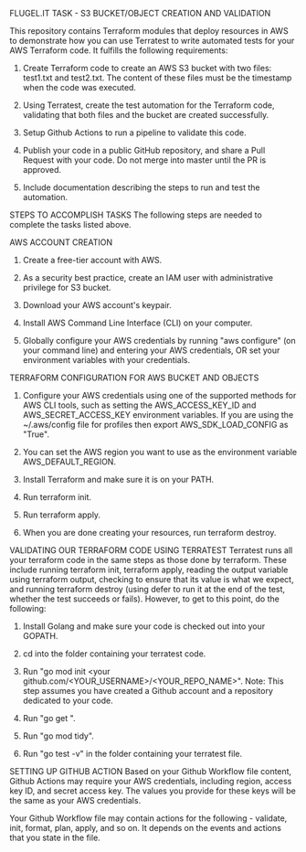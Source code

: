 FLUGEL.IT TASK - S3 BUCKET/OBJECT CREATION AND VALIDATION

This repository contains Terraform modules that deploy resources in AWS to demonstrate how you can use Terratest to write automated tests for your AWS Terraform code. It fulfills the following requirements:

1. Create Terraform code to create an AWS S3 bucket with two files: test1.txt and test2.txt. The content of these files must be the timestamp when the code was executed.

2. Using Terratest, create the test automation for the Terraform code, validating that both files and the bucket are created successfully. 

3. Setup Github Actions to run a pipeline to validate this code.

4. Publish your code in a public GitHub repository, and share a Pull Request with your code. Do not merge into master until the PR is approved.

5. Include documentation describing the steps to run and test the automation.

STEPS TO ACCOMPLISH TASKS
The following steps are needed to complete the tasks listed above.


AWS ACCOUNT CREATION
1. Create a free-tier account with AWS.

2. As a security best practice, create an IAM user with administrative privilege for S3 bucket.

3. Download your AWS account's keypair.

4. Install AWS Command Line Interface (CLI) on your computer.

5. Globally configure your AWS credentials by running "aws configure"  (on your command line) and entering your AWS credentials, OR set your environment variables with your credentials.


TERRAFORM CONFIGURATION FOR AWS BUCKET AND OBJECTS
1. Configure your AWS credentials using one of the supported methods for AWS CLI tools, such as setting the AWS_ACCESS_KEY_ID and AWS_SECRET_ACCESS_KEY environment variables. If you are using the ~/.aws/config file for profiles then export AWS_SDK_LOAD_CONFIG as "True".

2. You can set the AWS region you want to use as the environment variable AWS_DEFAULT_REGION.

3. Install Terraform and make sure it is on your PATH.

4. Run terraform init.

5. Run terraform apply.

6. When you are done creating your resources, run terraform destroy.



VALIDATING OUR TERRAFORM CODE USING TERRATEST
Terratest runs all your terraform code in the same steps as those done by terraform. These include running terraform init, terraform apply, reading the output variable using terraform output, checking to ensure that its value is what we expect, and running terraform destroy (using defer to run it at the end of the test, whether the test succeeds or fails). However, to get to this point, do the following:

1. Install Golang and make sure your code is checked out into your GOPATH.

2. cd into the folder containing your terratest code.

3. Run "go mod init <your github.com/<YOUR_USERNAME>/<YOUR_REPO_NAME>".
Note: This step assumes you have created a Github account and a repository dedicated to your code.

4. Run "go get <packages required to run your test>".

5. Run "go mod tidy".

6. Run "go test -v" in the folder containing your terratest file.



SETTING UP GITHUB ACTION
Based on your Github Workflow file content, Github Actions may require your AWS credentials, including region, access key ID, and secret access key. The values you provide for these keys will be the same as your AWS credentials.

Your Github Workflow file may contain actions for the following - validate, init, format, plan, apply, and so on. It depends on the events and actions that you state in the file.